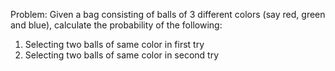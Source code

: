 Problem: 
Given a bag consisting of balls of 3 different colors (say red, green and blue), calculate the probability of the following:

1. Selecting two balls of same color in first try 
2. Selecting two balls of same color in second try
